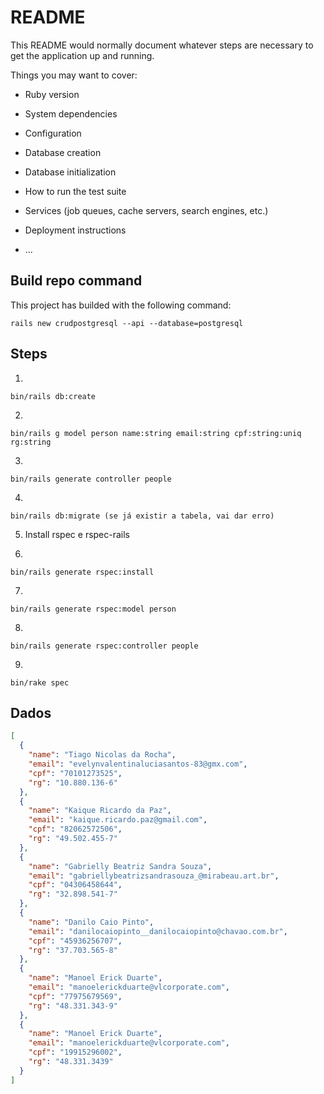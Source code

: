 # README

This README would normally document whatever steps are necessary to get the
application up and running.

Things you may want to cover:

- Ruby version

- System dependencies

- Configuration

- Database creation

- Database initialization

- How to run the test suite

- Services (job queues, cache servers, search engines, etc.)

- Deployment instructions

- ...

## Build repo command

This project has builded with the following command:

```
rails new crudpostgresql --api --database=postgresql
```

## Steps

1.

```
bin/rails db:create
```

2.

```
bin/rails g model person name:string email:string cpf:string:uniq rg:string
```

3.

```
bin/rails generate controller people
```

4.

```
bin/rails db:migrate (se já existir a tabela, vai dar erro)
```

5. Install rspec e rspec-rails

6.

```
bin/rails generate rspec:install
```

7.

```
bin/rails generate rspec:model person
```

8.

```
bin/rails generate rspec:controller people
```

9.

```
bin/rake spec
```

## Dados

```json
[
  {
    "name": "Tiago Nicolas da Rocha",
    "email": "evelynvalentinaluciasantos-83@gmx.com",
    "cpf": "70101273525",
    "rg": "10.880.136-6"
  },
  {
    "name": "Kaique Ricardo da Paz",
    "email": "kaique.ricardo.paz@gmail.com",
    "cpf": "82062572506",
    "rg": "49.502.455-7"
  },
  {
    "name": "Gabrielly Beatriz Sandra Souza",
    "email": "gabriellybeatrizsandrasouza_@mirabeau.art.br",
    "cpf": "04306458644",
    "rg": "32.898.541-7"
  },
  {
    "name": "Danilo Caio Pinto",
    "email": "danilocaiopinto__danilocaiopinto@chavao.com.br",
    "cpf": "45936256707",
    "rg": "37.703.565-8"
  },
  {
    "name": "Manoel Erick Duarte",
    "email": "manoelerickduarte@vlcorporate.com",
    "cpf": "77975679569",
    "rg": "48.331.343-9"
  },
  {
    "name": "Manoel Erick Duarte",
    "email": "manoelerickduarte@vlcorporate.com",
    "cpf": "19915296002",
    "rg": "48.331.3439"
  }
]
```

